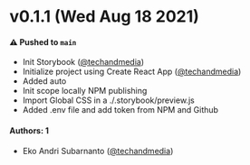 # v0.1.1 (Wed Aug 18 2021)

#### ⚠️ Pushed to `main`

- Init Storybook ([@techandmedia](https://github.com/techandmedia))
- Initialize project using Create React App ([@techandmedia](https://github.com/techandmedia))
- Added auto
- Init scope locally NPM publishing
- Import Global CSS in a ./.storybook/preview.js
- Added .env file and add token from NPM and Github

#### Authors: 1

- Eko Andri Subarnanto ([@techandmedia](https://github.com/techandmedia))
